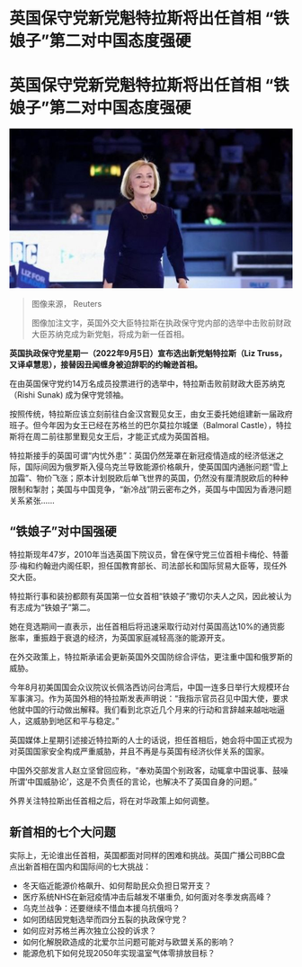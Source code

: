 # 英国保守党新党魁特拉斯将出任首相 “铁娘子”第二对中国态度强硬

#  英国保守党新党魁特拉斯将出任首相 “铁娘子”第二对中国态度强硬


![特拉斯](_126592546_270deab1-f8d6-4073-b84d-e0f7d4ce6a4d.jpg)

> 图像来源，  Reuters
>
> 图像加注文字，英国外交大臣特拉斯在执政保守党内部的选举中击败前财政大臣苏纳克成为新党魁，将成为新一任首相。

**英国执政保守党星期一（2022年9月5日）宣布选出新党魁特拉斯（Liz Truss，又译卓慧思），接替因丑闻缠身被迫辞职的约翰逊首相。**

在由英国保守党约14万名成员投票进行的选举中，特拉斯击败前财政大臣苏纳克（Rishi Sunak) 成为保守党领袖。

按照传统，特拉斯应该立刻前往白金汉宫觐见女王，由女王委托她组建新一届政府班子。但今年因为女王已经在苏格兰的巴尔莫拉尔城堡（Balmoral Castle），特拉斯将在周二前往那里觐见女王后，才能正式成为英国首相。

特拉斯接手的英国可谓“内忧外患”：英国仍然笼罩在新冠疫情造成的经济低迷之际，国际间因为俄罗斯入侵乌克兰导致能源价格飙升，使英国国内通胀问题“雪上加霜”、物价飞涨；原本计划脱欧后单飞世界的英国，仍然没有厘清脱欧后的种种限制和掣肘；美国与中国竞争，“新冷战”阴云密布之外，英国与中国因为香港问题关系紧张......

##  “铁娘子”对中国强硬

特拉斯现年47岁，2010年当选英国下院议员，曾在保守党三位首相卡梅伦、特蕾莎·梅和约翰逊内阁任职，担任国教育部长、司法部长和国际贸易大臣等，现任外交大臣。

特拉斯行事和装扮都颇有英国第一位女首相“铁娘子”撒切尔夫人之风，因此被认为有志成为“铁娘子”第二。

她在竞选期间一直表示，出任首相后将迅速采取行动对付英国高达10%的通货膨胀率，重振趋于衰退的经济，为英国家庭减轻高涨的能源开支。


在外交政策上，特拉斯承诺会更新英国外交国防综合评估，更注重中国和俄罗斯的威胁。

今年8月初美国国会众议院议长佩洛西访问台湾后，中国一连多日举行大规模环台军事演习。作为英国外相的特拉斯发表声明说：“我指示官员召见中国大使，要求他就中国的行动做出解释。我们看到北京近几个月来的行动和言辞越来越咄咄逼人，这威胁到地区和平与稳定。”

英国媒体上星期引述接近特拉斯的人士的话说，担任首相后，她会将中国正式视为对英国国家安全构成严重威胁，并且不再是与英国有经济伙伴关系的国家。

中国外交部发言人赵立坚曾回应称，“奉劝英国个别政客，动辄拿中国说事、鼓噪所谓‘中国威胁论’，这是不负责任的言论，也解决不了英国自身的问题。”

外界关注特拉斯出任首相之后，将在对华政策上如何调整。

##  新首相的七个大问题

实际上，无论谁出任首相，英国都面对同样的困难和挑战。英国广播公司BBC盘点出新首相在国内和国际间的七大挑战：

  * 冬天临近能源价格飙升、如何帮助民众负担日常开支？ 
  * 医疗系统NHS在新冠疫情冲击后越发不堪重负, 如何面对冬季发病高峰？ 
  * 乌克兰战争：还要继续不惜血本援乌抗俄吗？ 
  * 如何团结因党魁选举而四分五裂的执政保守党？ 
  * 如何应对苏格兰再次独立公投的诉求？ 
  * 如何化解脱欧造成的北爱尔兰问题可能对与欧盟关系的影响？ 
  * 能源危机下如何兑现2050年实现温室气体零排放目标？ 


